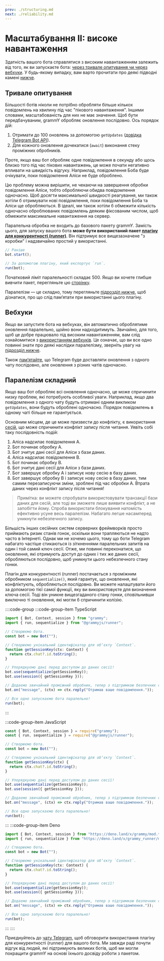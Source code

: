 ```yaml
---
prev: ./structuring.md
next: ./reliability.md
---
```


# Масштабування II: високе навантаження

Здатність вашого бота справлятися з високим навантаженням залежить від того, як ви запускаєте бота: [через тривале опитування чи через вебхуки](../guide/deployment-types.md).
У будь-якому випадку, вам варто прочитати про деякі підводні камені [нижче](#паралелізм-складнии).

## Тривале опитування

Більшості ботів ніколи не потрібно обробляти більше кількох повідомлень на хвилину під час "пікового навантаження".
Іншими словами, масштабованість для них не має значення.
Щоб бути передбачуваним, grammY обробляє оновлення послідовно.
Ось порядок дій:

1. Отримати до 100 оновлень за допомогою `getUpdates` ([довідка Telegram Bot API](https://core.telegram.org/bots/api#getupdates)).
2. Для кожного оновлення дочекатися (`await`) виконання стеку проміжних обробників.

Проте, якщо ваш бот обробляє одне повідомлення в секунду або щось близко того під час пікових навантажень, це може почати негативно впливати на швидкість відгуку.
Наприклад, повідомлення Боба буде очікувати, поки повідомлення Аліси не буде оброблено.

Цю проблему можна вирішити, не чекаючи на завершення обробки повідомлення Аліси, тобто обробляючи обидва повідомлення одночасно.
Щоб досягти максимальної швидкості реагування, ми також хотіли б отримувати нові повідомлення, поки повідомлення Боба та Аліси ще обробляються.
В ідеалі, ми також хотіли б обмежити кількість одночасно оброблюваних повідомлень деяким фіксованим числом, щоб обмежити максимальне навантаження на сервер.

Паралельна обробка не входить до базового пакету grammY.
Замість цього, для запуску вашого бота **може бути використаний пакет [плагіну для конкурентності (runner)](../plugins/runner.md)**.
Він підтримує все вищезазначене "з коробки" і надзвичайно простий у використанні.

```ts
// Раніше
bot.start();

// За допомогою плагіну, який експортує `run`.
run(bot);
```

Початковий ліміт паралельності складає 500.
Якщо ви хочете глибше вивчити пакет, перегляньте цю [сторінку](../plugins/runner.md).

Паралелізм — це складно, тому перегляньте [підрозділ нижче](#паралелізм-складнии), щоб дізнатися, про що слід памʼятати при використанні цього плагіну.

## Вебхуки

Якщо ви запустите бота на вебхуках, він автоматично оброблятиме оновлення паралельно, щойно вони надходитимуть.
Звичайно, для того, щоб це добре працювало під високим навантаженням, вам слід ознайомитися з [використанням вебхуків](../guide/deployment-types.md#як-використовувати-вебхуки).
Це означає, що ви все одно повинні знати про деякі наслідки паралелізму, зверніть увагу на [підрозділ нижче](#паралелізм-складнии).

Також [памʼятайте](../guide/deployment-types.md#своєчасне-завершення-запитів-вебхуків), що Telegram буде доставляти оновлення з одного чату послідовно, але оновлення з різних чатів одночасно.

## Паралелізм складний

Якщо ваш бот обробляє всі оновлення одночасно, це може спричинити низку проблем, які потребують особливої уваги.
Наприклад, якщо два повідомлення з одного чату будуть отримані одним викликом `getUpdates`, вони будуть оброблені одночасно.
Порядок повідомлень в одному чаті більше не гарантується.

Основним місцем, де це може призвести до конфлікту, є використання [сесій](../plugins/session.md), що може спричинити конфлікт запису після читання.
Уявіть собі таку послідовність подій:

1. Аліса надсилає повідомлення A.
2. Бот починає обробку A.
3. Бот зчитує дані сесії для Аліси з бази даних.
4. Аліса надсилає повідомлення B.
5. Бот починає обробку B.
6. Бот зчитує дані сесії для Аліси з бази даних.
7. Бот завершує обробку A і записує нову сесію в базу даних.
8. Бот завершує обробку B і записує нову сесію в базу даних, тим самим перезаписуючи зміни, зроблені під час обробки A.
   Втрата даних через конфлікт запису після читання!

> Примітка: ви можете спробувати використовувати транзакції бази даних для сесій, але тоді ви зможете лише виявити конфлікт, а не запобігти йому.
> Спроба використати блокування натомість ефективно усуне весь паралелізм.
> Набагато легше насамперед уникнути небезпечного запису.

Більшість інших сесійних систем серверних фреймворків просто приймають ризик станів гонок, оскільки вони трапляються не надто часто в Інтернеті.
Однак ми не хочемо цього, тому що боти Telegram набагато частіше стикаються із зіткненнями паралельних запитів на один і той самий ключ сесії.
Отже, ми повинні переконатися, що оновлення, які отримують доступ до одних і тих же даних сесії, обробляються послідовно, щоб уникнути цього небезпечного стану гонки.

Плагін для конкурентності (runner) постачається з проміжним обробником `sequentialize()`, який гарантує, що оновлення, які конфліктують, обробляються послідовно.
Ви можете налаштувати його за допомогою тієї самої функції, яку ви використовуєте для визначення ключа сесії.
Тоді він уникне вищезгаданого стану гонки, сповільнивши виключно ті оновлення, які могли б спричинити колізію.

::::code-group
:::code-group-item TypeScript

```ts
import { Bot, Context, session } from "grammy";
import { run, sequentialize } from "@grammyjs/runner";

// Створюємо бота.
const bot = new Bot("");

// Створюємо унікальний ідентифікатор для обʼєкту `Context`.
function getSessionKey(ctx: Context) {
  return ctx.chat?.id.toString();
}

// Упорядкуємо дані перед доступом до даних сесії!
bot.use(sequentialize(getSessionKey));
bot.use(session({ getSessionKey }));

// Додаємо звичайний проміжний обробник, тепер з підтримкою безпечних сесій.
bot.on("message", (ctx) => ctx.reply("Отримав ваше повідомлення."));

// Все одно запускаємо бота паралельно!
run(bot);
```

:::

:::code-group-item JavaScript

```js
const { Bot, Context, session } = require("grammy");
const { run, sequentialize } = require("@grammyjs/runner");

// Створюємо бота.
const bot = new Bot("");

// Створюємо унікальний ідентифікатор для обʼєкту `Context`.
function getSessionKey(ctx) {
  return ctx.chat?.id.toString();
}

// Упорядкуємо дані перед доступом до даних сесії!
bot.use(sequentialize(getSessionKey));
bot.use(session({ getSessionKey }));

// Додаємо звичайний проміжний обробник, тепер з підтримкою безпечних сесій.
bot.on("message", (ctx) => ctx.reply("Отримав ваше повідомлення."));

// Все одно запускаємо бота паралельно!
run(bot);
```

:::
:::code-group-item Deno

```ts
import { Bot, Context, session } from "https://deno.land/x/grammy/mod.ts";
import { run, sequentialize } from "https://deno.land/x/grammy_runner/mod.ts";

// Створюємо бота.
const bot = new Bot("");

// Створюємо унікальний ідентифікатор для обʼєкту `Context`.
function getSessionKey(ctx: Context) {
  return ctx.chat?.id.toString();
}

// Упорядкуємо дані перед доступом до даних сесії!
bot.use(sequentialize(getSessionKey));
bot.use(session({ getSessionKey }));

// Додаємо звичайний проміжний обробник, тепер з підтримкою безпечних сесій.
bot.on("message", (ctx) => ctx.reply("Отримав ваше повідомлення."));

// Все одно запускаємо бота паралельно!
run(bot);
```

:::
::::

Приєднуйтесь до [чату Telegram](https://t.me/grammyjs), щоб обговорити використання плагіну для конкурентності (runner) для вашого бота.
Ми завжди раді почути відгук від людей, які підтримують великих ботів, щоб ми могли покращити grammY на основі їхнього досвіду роботи з пакетом.
